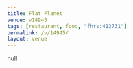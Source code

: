 ```yaml
---
title: Flat Planet
venue: v14945
tags: [restaurant, food, "fhrs:413731"]
permalink: /v/14945/
layout: venue
---
```

null